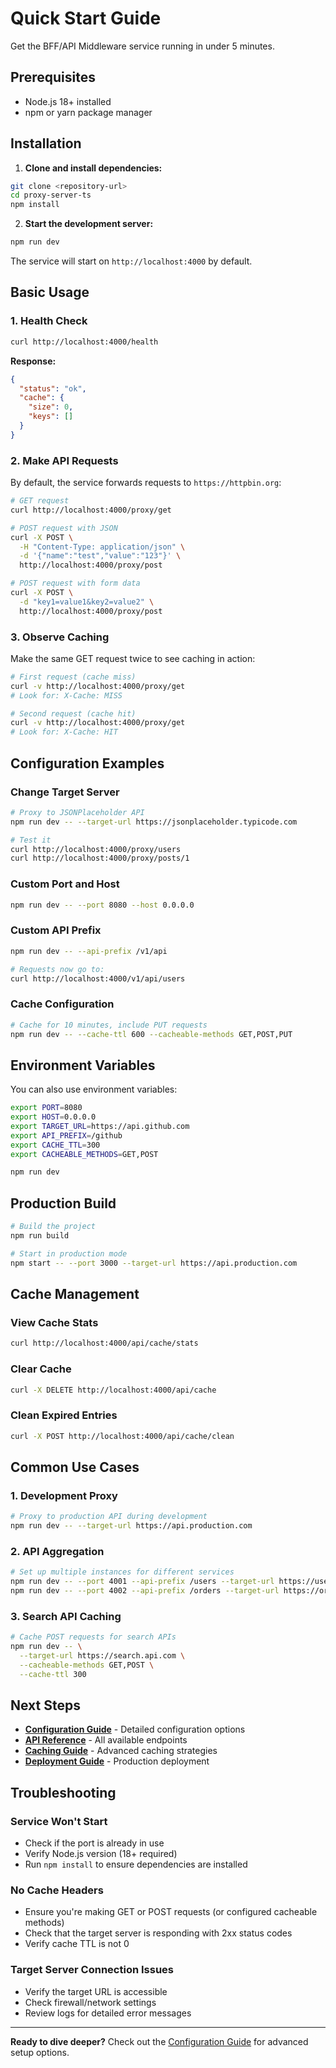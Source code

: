# Quick Start Guide

Get the BFF/API Middleware service running in under 5 minutes.

## Prerequisites

- Node.js 18+ installed
- npm or yarn package manager

## Installation

1. **Clone and install dependencies:**

```bash
git clone <repository-url>
cd proxy-server-ts
npm install
```

2. **Start the development server:**

```bash
npm run dev
```

The service will start on `http://localhost:4000` by default.

## Basic Usage

### 1. Health Check

```bash
curl http://localhost:4000/health
```

**Response:**

```json
{
  "status": "ok",
  "cache": {
    "size": 0,
    "keys": []
  }
}
```

### 2. Make API Requests

By default, the service forwards requests to `https://httpbin.org`:

```bash
# GET request
curl http://localhost:4000/proxy/get

# POST request with JSON
curl -X POST \
  -H "Content-Type: application/json" \
  -d '{"name":"test","value":"123"}' \
  http://localhost:4000/proxy/post

# POST request with form data
curl -X POST \
  -d "key1=value1&key2=value2" \
  http://localhost:4000/proxy/post
```

### 3. Observe Caching

Make the same GET request twice to see caching in action:

```bash
# First request (cache miss)
curl -v http://localhost:4000/proxy/get
# Look for: X-Cache: MISS

# Second request (cache hit)
curl -v http://localhost:4000/proxy/get
# Look for: X-Cache: HIT
```

## Configuration Examples

### Change Target Server

```bash
# Proxy to JSONPlaceholder API
npm run dev -- --target-url https://jsonplaceholder.typicode.com

# Test it
curl http://localhost:4000/proxy/users
curl http://localhost:4000/proxy/posts/1
```

### Custom Port and Host

```bash
npm run dev -- --port 8080 --host 0.0.0.0
```

### Custom API Prefix

```bash
npm run dev -- --api-prefix /v1/api

# Requests now go to:
curl http://localhost:4000/v1/api/users
```

### Cache Configuration

```bash
# Cache for 10 minutes, include PUT requests
npm run dev -- --cache-ttl 600 --cacheable-methods GET,POST,PUT
```

## Environment Variables

You can also use environment variables:

```bash
export PORT=8080
export HOST=0.0.0.0
export TARGET_URL=https://api.github.com
export API_PREFIX=/github
export CACHE_TTL=300
export CACHEABLE_METHODS=GET,POST

npm run dev
```

## Production Build

```bash
# Build the project
npm run build

# Start in production mode
npm start -- --port 3000 --target-url https://api.production.com
```

## Cache Management

### View Cache Stats

```bash
curl http://localhost:4000/api/cache/stats
```

### Clear Cache

```bash
curl -X DELETE http://localhost:4000/api/cache
```

### Clean Expired Entries

```bash
curl -X POST http://localhost:4000/api/cache/clean
```

## Common Use Cases

### 1. Development Proxy

```bash
# Proxy to production API during development
npm run dev -- --target-url https://api.production.com
```

### 2. API Aggregation

```bash
# Set up multiple instances for different services
npm run dev -- --port 4001 --api-prefix /users --target-url https://users.api.com
npm run dev -- --port 4002 --api-prefix /orders --target-url https://orders.api.com
```

### 3. Search API Caching

```bash
# Cache POST requests for search APIs
npm run dev -- \
  --target-url https://search.api.com \
  --cacheable-methods GET,POST \
  --cache-ttl 300
```

## Next Steps

- **[Configuration Guide](./configuration.md)** - Detailed configuration options
- **[API Reference](./api-reference.md)** - All available endpoints
- **[Caching Guide](./caching.md)** - Advanced caching strategies
- **[Deployment Guide](./deployment.md)** - Production deployment

## Troubleshooting

### Service Won't Start

- Check if the port is already in use
- Verify Node.js version (18+ required)
- Run `npm install` to ensure dependencies are installed

### No Cache Headers

- Ensure you're making GET or POST requests (or configured cacheable methods)
- Check that the target server is responding with 2xx status codes
- Verify cache TTL is not 0

### Target Server Connection Issues

- Verify the target URL is accessible
- Check firewall/network settings
- Review logs for detailed error messages

---

**Ready to dive deeper?** Check out the [Configuration Guide](./configuration.md) for advanced setup options.
